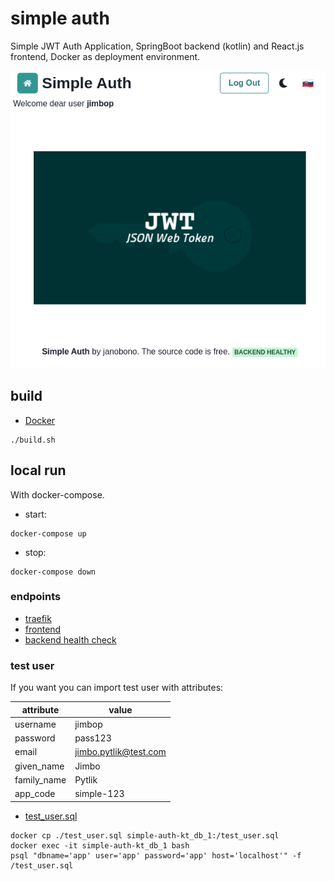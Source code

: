 # simple auth

Simple JWT Auth Application, SpringBoot backend (kotlin) and React.js frontend, Docker as deployment environment.

![Frontend image](./frontend.png)

## build

- [Docker](https://docs.docker.com/get-docker/)

```
./build.sh
```

## local run

With docker-compose.

- start:

```
docker-compose up
```

- stop:

```
docker-compose down
```

### endpoints

- [traefik](http://127.0.0.1:8080/)
- [frontend](http://127.0.0.1/)
- [backend health check](http://127.0.0.1/api/health)

### test user

If you want you can import test user with attributes:

| attribute   | value                 |
|-------------|-----------------------|
| username    | jimbop                |
| password    | pass123               |
| email       | jimbo.pytlik@test.com |
| given_name  | Jimbo                |
| family_name | Pytlik              |
| app_code    | simple-123            |

- [test_user.sql](./test_user.sql)

```
docker cp ./test_user.sql simple-auth-kt_db_1:/test_user.sql
docker exec -it simple-auth-kt_db_1 bash
psql "dbname='app' user='app' password='app' host='localhost'" -f /test_user.sql
```
